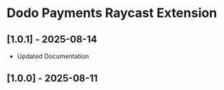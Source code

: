 # Dodo Payments Raycast Extension

## [1.0.1] - 2025-08-14

- Updated Documentation

## [1.0.0] - 2025-08-11
